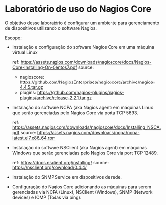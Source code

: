 # Laboratório de uso do Nagios Core

O objetivo desse laboratório é configurar um ambiente para gerenciamento de dispositivos utilizando o software Nagios.

Escopo:

* Instalação e configuração do software Nagios Core em uma máquina virtual Linux

  ref: https://assets.nagios.com/downloads/nagioscore/docs/Nagios-Core-Installing-On-Centos7.pdf
  source:
  - nagioscore: https://github.com/NagiosEnterprises/nagioscore/archive/nagios-4.4.5.tar.gz
  - plugins: https://github.com/nagios-plugins/nagios-plugins/archive/release-2.2.1.tar.gz
  

* Instalação do software NCPA (aka Nagios agent) em máquinas Linux que serão gerenciadas pelo Nagios Core via porta TCP 5693.

  ref: https://assets.nagios.com/downloads/nagioscore/docs/Installing_NSCA.pdf
  source: https://assets.nagios.com/downloads/ncpa/ncpa-latest.el7.x86_64.rpm

* Instalação do software NSClient (aka Nagios agent) em máquinas Windows que serão gerenciadas pelo Nagios Core via port TCP 12489.

  ref: https://docs.nsclient.org/installing/
  source: https://nsclient.org/download/0.4.4/

* Instalação do SNMP Service em dispositivos de rede.

* Configuração do Nagios Core adicionando as máquinas para serem gerenciadas via NCPA (Linux), NSClient (Windows), SNMP (Network devices) e ICMP (Todas via ping).

